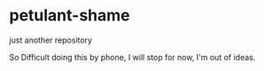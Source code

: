 # petulant-shame
just another repository

So Difficult doing this by phone, 
I will  stop for now, I'm out of ideas.
 
